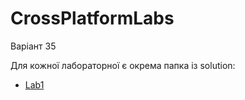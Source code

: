 # CrossPlatformLabs
Варіант 35

Для кожної лабораторної є окрема папка із solution:
- [Lab1](./Lab1/)
